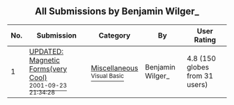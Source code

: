 ﻿<div align="center">

## All Submissions by Benjamin Wilger\_

</div>

No.  | Submission | Category | By   | User Rating
---- | ---------- | -------- | ---- | -----------
1 | [UPDATED: Magnetic Forms\(very Cool\)<br /><sup>2001-09-23 21:34:28</sup>](https://github.com/Planet-Source-Code/benjamin-wilger-updated-magnetic-forms-very-cool__1-27489) | [Miscellaneous<br /><sup>Visual Basic</sup>](../ByCategory/miscellaneous__1-1.md) | Benjamin Wilger\_ | 4.8 (150 globes from 31 users)
